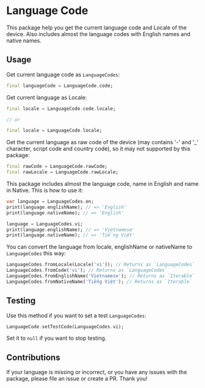 # Language Code

This package help you get the current language code and Locale of the device. Also includes almost the language codes with English names and native names.

## Usage

Get current language code as `LanguageCodes`:

``` dart
final languageCode = LanguageCode.code;
```

Get current language as Locale:

``` dart
final locale = LanguageCode.code.locale;

// or

final locale = LanguageCode.locale;
```

Get the current language as raw code of the device (may contains '-' and '_' character, script code and country code), so it may not supported by this package:

``` dart
final rawCode = LanguageCode.rawCode;
final rawLocale = LanguageCode.rawLocale;
```

This package includes almost the language code, name in English and name in Native. This is how to use it:

``` dart
var language = LanguageCodes.en;
print(language.englishName); // => 'English'
print(language.nativeName); // => 'English'

language = LanguageCodes.vi;
print(language.englishName); // => 'Vietnamese'
print(language.nativeName); // => 'Tiếng Việt'
```

You can convert the language from locale, englishName or nativeName to `LanguageCodes` this way:

``` dart
LanguageCodes.fromLocale(Locale('vi')); // Returns as `LanguageCodes`
LanguageCodes.fromCode('vi'); // Returns as `LanguageCodes`
LanguageCodes.fromEnglishName('Vietnamese'); // Returns as `Iterable`
LanguageCodes.fromNativeName('Tiếng Việt'); // Returns as `Iterable`
```

## Testing

Use this method if you want to set a test `LanguageCodes`:

``` dart
LanguageCode.setTestCode(LanguageCodes.vi);
```

Set it to `null` if you want to stop testing.

## Contributions

If your language is missing or incorrect, or you have any issues with the package, please file an issue or create a PR. Thank you!
